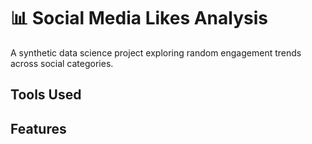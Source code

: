 # 📊 Social Media Likes Analysis

A synthetic data science project exploring random engagement trends across social categories.

## Tools Used

## Features
